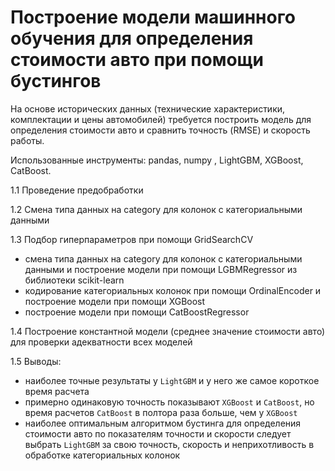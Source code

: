 # Построение модели машинного обучения для определения стоимости авто при помощи бустингов
На основе исторических данных (технические характеристики, комплектации и цены автомобилей) требуется построить модель для определения стоимости авто и сравнить точность (RMSE) и скорость работы.

Использованные инструменты: pandas, numpy , LightGBM, XGBoost, CatBoost.<br>

1.1 Проведение предобработки<br>

1.2 Смена  типа данных на category для колонок с категориальными данными<br>

1.3	Подбор гиперпараметров при помощи GridSearchCV
- смена  типа данных на category для колонок с категориальными данными и  построение модели при помощи LGBMRegressor из библиотеки scikit-learn
- кодирование категориальных колонок при помощи OrdinalEncoder и построение модели при помощи XGBoost
- построение модели при помощи CatBoostRegressor<br>

1.4	Построение константной модели (среднее значение стоимости авто) для проверки адекватности всех моделей<br>

1.5 Выводы:
- наиболее точные результаты у `LightGBM` и у него же самое короткое время расчета
- примерно одинаковую точность показывают `XGBoost` и `CatBoost`, но время расчетов `CatBoost` в полтора раза больше, чем у `XGBoost`
- наиболее оптимальным алгоритмом бустинга для определения стоимости авто по показателям точности и скорости следует выбрать `LightGBM` за свою точность, скорость и неприхотливость в обработке категориальных колонок
